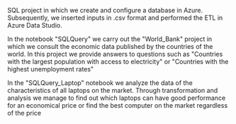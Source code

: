 SQL project in which we create and configure a database in Azure.
Subsequently, we inserted inputs in .csv format and performed the ETL in Azure Data Studio.

In the notebook "SQLQuery" we carry out the "World_Bank" project in which we consult the economic data published by the countries of the world.
In this project we provide answers to questions such as "Countries with the largest population with access to electricity" or "Countries with the highest unemployment rates"

In the "SQLQuery_Laptop" notebook we analyze the data of the characteristics of all laptops on the market.
Through transformation and analysis we manage to find out which laptops can have good performance for an economical price or find the best computer on the market regardless of the price
